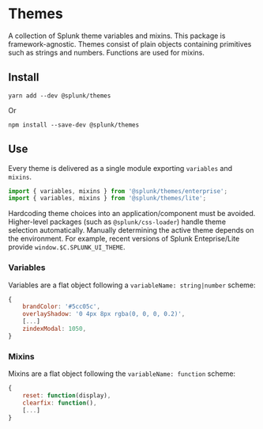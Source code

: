 # Themes

A collection of Splunk theme variables and mixins. This package is framework-agnostic. Themes consist
of plain objects containing primitives such as strings and numbers. Functions are used for mixins.

## Install
```
yarn add --dev @splunk/themes
```
Or
```
npm install --save-dev @splunk/themes
```

## Use

Every theme is delivered as a single module exporting `variables` and `mixins`.

```js
import { variables, mixins } from '@splunk/themes/enterprise';
import { variables, mixins } from '@splunk/themes/lite';
```

Hardcoding theme choices into an application/component must be avoided. Higher-level packages
(such as `@splunk/css-loader`) handle theme selection automatically. Manually determining the
active theme depends on the environment. For example, recent versions of Splunk Enteprise/Lite
provide `window.$C.SPLUNK_UI_THEME`.

### Variables

Variables are a flat object following a `variableName: string|number` scheme:
```js
{
    brandColor: '#5cc05c',
    overlayShadow: '0 4px 8px rgba(0, 0, 0, 0.2)',
    [...]
    zindexModal: 1050,
}
```

### Mixins

Mixins are a flat object following the `variableName: function` scheme:

```js
{
    reset: function(display),
    clearfix: function(),
    [...]
}
```
